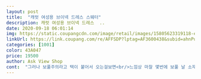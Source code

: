 ```yaml
---
layout: post 
title:  "캐럿 여성용 브이넥 드레스 스웨터" 
description: 캐럿 여성용 브이넥 드레스  ..
date: 2020-09-18 06:01:14 
img: https://static.coupangcdn.com/image/retail/images/15805623319118-e1c31cff-b772-46f2-aacc-4fd22355f919.jpg 
linkUrl: https://link.coupang.com/re/AFFSDP?lptag=AF3600438&subid=ahnPublicAsk&pageKey=1583699707&itemId=2707167239&vendorItemId=70697441575&traceid=V0-113-d371cdff870bc100 
categories: [1001] 
color: 43A047 
price: 19500 
author: Ask View Shop 
cont:  "그러나 보풀주의라고 택이 붙어서 오는걸보면<br/>느낌상 마찰 몇번에 보풀 날 소재이긴 한것 같음<br/>소재가 부드러워서 맨살에입어도 촉감좋고 새벽배송 빨라서 좋고 키 157 무릅아래내려와서 적당해요 받은즉시 살짝스팀해서 딸아이 출근하면서 먼저입혀보냈고 전 내일입으려구요 신축성너무좋고 앞부분 많이 파인거 싫어하신분들은 탑입어도 갠찮은데 많이 파이진않아요 니트인데도 얇아서 오늘입기딱 좋아요 최근들어 최고 득템했네요<br/>소재는 따땃한 촉감<br/>솔직히 가격보고 퀄리티 그렇게 기대안했는데.<br/>.<br/> 제가 피부가 정말 예민한 편이라서 니트재질은 특히 신경써서 구입하는 편이거든요.<br/> 근데이거 물건이네요.<br/> 핏도 잘나오고 제 군살을 자연스럽게 숨겨줘요 ㅋㅋㅋㅎ 좋습니다<br/>얇아서 좋음<br/>이너웨어로 입으려 샀는데 두꺼운게 싫고, 얇은감이 더 좋아서 베이지색도 추가구매.<br/>.<br/><br/>" 
---
```

